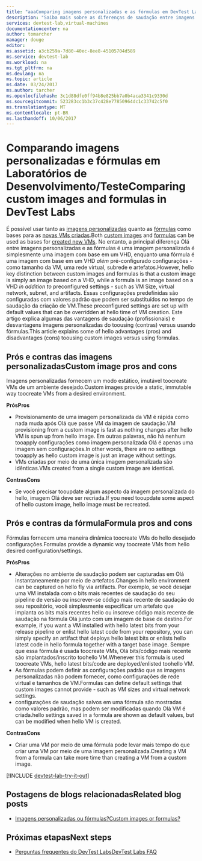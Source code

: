 ```yaml
---
title: "aaaComparing imagens personalizadas e as fórmulas em DevTest Labs | Microsoft Docs"
description: "Saiba mais sobre as diferenças de saudação entre imagens personalizadas e as fórmulas como bases de VM para que você possa decidir qual mais adequada para seu ambiente."
services: devtest-lab,virtual-machines
documentationcenter: na
author: tomarcher
manager: douge
editor: 
ms.assetid: a3cb259a-7d80-40ec-8ee8-45105704d589
ms.service: devtest-lab
ms.workload: na
ms.tgt_pltfrm: na
ms.devlang: na
ms.topic: article
ms.date: 03/24/2017
ms.author: tarcher
ms.openlocfilehash: 3c1d88dfe0ff94b8e825bb7a0b4aca3341c9330d
ms.sourcegitcommit: 523283cc1b3c37c428e77850964dc1c33742c5f0
ms.translationtype: MT
ms.contentlocale: pt-BR
ms.lasthandoff: 10/06/2017
---
```

# <a name="comparing-custom-images-and-formulas-in-devtest-labs"></a><span data-ttu-id="741c8-103">Comparando imagens personalizadas e fórmulas em Laboratórios de Desenvolvimento/Teste</span><span class="sxs-lookup"><span data-stu-id="741c8-103">Comparing custom images and formulas in DevTest Labs</span></span>
<span data-ttu-id="741c8-104">É possível usar tanto as [imagens personalizadas](devtest-lab-create-template.md) quanto as [fórmulas](devtest-lab-manage-formulas.md) como bases para as [novas VMs criadas](devtest-lab-add-vm-with-artifacts.md).</span><span class="sxs-lookup"><span data-stu-id="741c8-104">Both [custom images](devtest-lab-create-template.md) and [formulas](devtest-lab-manage-formulas.md) can be used as bases for [created new VMs](devtest-lab-add-vm-with-artifacts.md).</span></span> <span data-ttu-id="741c8-105">No entanto, a principal diferença Olá entre imagens personalizadas e as fórmulas é uma imagem personalizada é simplesmente uma imagem com base em um VHD, enquanto uma fórmula é uma imagem com base em um VHD *além* pré-configurado configurações - como tamanho da VM, uma rede virtual, subrede e artefatos.</span><span class="sxs-lookup"><span data-stu-id="741c8-105">However, hello key distinction between custom images and formulas is that a custom image is simply an image based on a VHD, while a formula is an image based on a VHD *in addition to* preconfigured settings - such as VM Size, virtual network, subnet, and artifacts.</span></span> <span data-ttu-id="741c8-106">Essas configurações predefinidas são configuradas com valores padrão que podem ser substituídos no tempo de saudação da criação de VM.</span><span class="sxs-lookup"><span data-stu-id="741c8-106">These preconfigured settings are set up with default values that can be overridden at hello time of VM creation.</span></span> <span data-ttu-id="741c8-107">Este artigo explica algumas das vantagens de saudação (profissionais) e desvantagens imagens personalizadas do toousing (contras) versus usando fórmulas.</span><span class="sxs-lookup"><span data-stu-id="741c8-107">This article explains some of hello advantages (pros) and disadvantages (cons) toousing custom images versus using formulas.</span></span>

## <a name="custom-image-pros-and-cons"></a><span data-ttu-id="741c8-108">Prós e contras das imagens personalizadas</span><span class="sxs-lookup"><span data-stu-id="741c8-108">Custom image pros and cons</span></span>
<span data-ttu-id="741c8-109">Imagens personalizadas fornecem um modo estático, imutável toocreate VMs de um ambiente desejado.</span><span class="sxs-lookup"><span data-stu-id="741c8-109">Custom images provide a static, immutable way toocreate VMs from a desired environment.</span></span> 

<span data-ttu-id="741c8-110">**Prós**</span><span class="sxs-lookup"><span data-stu-id="741c8-110">**Pros**</span></span>

* <span data-ttu-id="741c8-111">Provisionamento de uma imagem personalizada da VM é rápida como nada muda após Olá que passe VM da imagem de saudação.</span><span class="sxs-lookup"><span data-stu-id="741c8-111">VM provisioning from a custom image is fast as nothing changes after hello VM is spun up from hello image.</span></span> <span data-ttu-id="741c8-112">Em outras palavras, não há nenhum tooapply configurações como imagem personalizada Olá é apenas uma imagem sem configurações.</span><span class="sxs-lookup"><span data-stu-id="741c8-112">In other words, there are no settings tooapply as hello custom image is just an image without settings.</span></span> 
* <span data-ttu-id="741c8-113">VMs criadas por meio de uma única imagem personalizada são idênticas.</span><span class="sxs-lookup"><span data-stu-id="741c8-113">VMs created from a single custom image are identical.</span></span>

<span data-ttu-id="741c8-114">**Contras**</span><span class="sxs-lookup"><span data-stu-id="741c8-114">**Cons**</span></span>

* <span data-ttu-id="741c8-115">Se você precisar tooupdate algum aspecto da imagem personalizada do hello, imagem Olá deve ser recriada.</span><span class="sxs-lookup"><span data-stu-id="741c8-115">If you need tooupdate some aspect of hello custom image, hello image must be recreated.</span></span>  

## <a name="formula-pros-and-cons"></a><span data-ttu-id="741c8-116">Prós e contras da fórmula</span><span class="sxs-lookup"><span data-stu-id="741c8-116">Formula pros and cons</span></span>
<span data-ttu-id="741c8-117">Fórmulas fornecem uma maneira dinâmica toocreate VMs do hello desejado configurações.</span><span class="sxs-lookup"><span data-stu-id="741c8-117">Formulas provide a dynamic way toocreate VMs from hello desired configuration/settings.</span></span>

<span data-ttu-id="741c8-118">**Prós**</span><span class="sxs-lookup"><span data-stu-id="741c8-118">**Pros**</span></span>

* <span data-ttu-id="741c8-119">Alterações no ambiente de saudação podem ser capturadas em Olá instantaneamente por meio de artefatos.</span><span class="sxs-lookup"><span data-stu-id="741c8-119">Changes in hello environment can be captured on hello fly via artifacts.</span></span> <span data-ttu-id="741c8-120">Por exemplo, se você desejar uma VM instalada com o bits mais recentes de saudação do seu pipeline de versão ou inscrever-se código mais recente de saudação do seu repositório, você simplesmente especificar um artefato que implanta os bits mais recentes hello ou inscreve código mais recente de saudação na fórmula Olá junto com um imagem de base de destino.</span><span class="sxs-lookup"><span data-stu-id="741c8-120">For example, if you want a VM installed with hello latest bits from your release pipeline or enlist hello latest code from your repository, you can simply specify an artifact that deploys hello latest bits or enlists hello latest code in hello formula together with a target base image.</span></span> <span data-ttu-id="741c8-121">Sempre que essa fórmula é usada toocreate VMs, Olá bits/código mais recente são implantados/inscrito toohello VM.</span><span class="sxs-lookup"><span data-stu-id="741c8-121">Whenever this formula is used toocreate VMs, hello latest bits/code are deployed/enlisted toohello VM.</span></span> 
* <span data-ttu-id="741c8-122">As fórmulas podem definir as configurações padrão que as imagens personalizadas não podem fornecer, como configurações de rede virtual e tamanhos de VM.</span><span class="sxs-lookup"><span data-stu-id="741c8-122">Formulas can define default settings that custom images cannot provide - such as VM sizes and virtual network settings.</span></span> 
* <span data-ttu-id="741c8-123">configurações de saudação salvos em uma fórmula são mostradas como valores padrão, mas podem ser modificadas quando Olá VM é criada.</span><span class="sxs-lookup"><span data-stu-id="741c8-123">hello settings saved in a formula are shown as default values, but can be modified when hello VM is created.</span></span> 

<span data-ttu-id="741c8-124">**Contras**</span><span class="sxs-lookup"><span data-stu-id="741c8-124">**Cons**</span></span>

* <span data-ttu-id="741c8-125">Criar uma VM por meio de uma fórmula pode levar mais tempo do que criar uma VM por meio de uma imagem personalizada.</span><span class="sxs-lookup"><span data-stu-id="741c8-125">Creating a VM from a formula can take more time than creating a VM from a custom image.</span></span>

[!INCLUDE [devtest-lab-try-it-out](../../includes/devtest-lab-try-it-out.md)]

## <a name="related-blog-posts"></a><span data-ttu-id="741c8-126">Postagens de blogs relacionadas</span><span class="sxs-lookup"><span data-stu-id="741c8-126">Related blog posts</span></span>
* [<span data-ttu-id="741c8-127">Imagens personalizadas ou fórmulas?</span><span class="sxs-lookup"><span data-stu-id="741c8-127">Custom images or formulas?</span></span>](https://blogs.msdn.microsoft.com/devtestlab/2016/04/06/custom-images-or-formulas/)

## <a name="next-steps"></a><span data-ttu-id="741c8-128">Próximas etapas</span><span class="sxs-lookup"><span data-stu-id="741c8-128">Next steps</span></span>
- [<span data-ttu-id="741c8-129">Perguntas frequentes do DevTest Labs</span><span class="sxs-lookup"><span data-stu-id="741c8-129">DevTest Labs FAQ</span></span>](devtest-lab-faq.md)